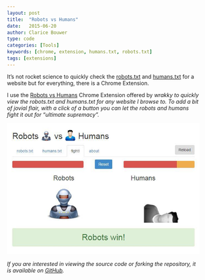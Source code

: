 ```yaml
---
layout: post
title:  "Robots vs Humans"
date:   2015-06-20
author: Clarice Bouwer
type: code
categories: [Tools]
keywords: [chrome, extension, humans.txt, robots.txt]
tags: [extensions]
---
```


It’s not rocket science to quickly check the [robots.txt](http://www.robotstxt.org/) and [humans.txt](http://humanstxt.org/) for a website but for everything, there is a Chrome Extension.

I use the [Robots vs Humans](http://blarg.co.uk/tools/robots-vs-humans) Chrome Extension offered by <em>wrakky<em> to quickly view the robots.txt and humans.txt for any website I browse to.  To add a bit of jovial flair, with a click of a button you can let the robots and humans fight it out for “ultimate supremacy”.

![Robots vs Humans Screenshot](/assets/humans-vs-robots.jpg)

If you are interested in viewing the source code or forking the repository, it is available on [GitHub](https://github.com/wrakky/robots-vs-humans).
